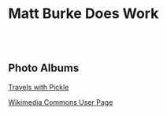 
# Matt Burke Does Work
<br/>
<br/>

## Photo Albums

[Travels with Pickle](https://photos.app.goo.gl/JR4zKTdssC8pLMbL9)

[Wikimedia Commons User Page](https://commons.wikimedia.org/wiki/User:Matt.burke.images)
